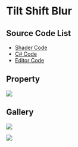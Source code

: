 
# Tilt Shift Blur

## Source Code List
- [Shader Code](Shader/TiltShiftBlur.shader)
- [C# Code](TiltShiftBlur.cs)
- [Editor Code](Editor/TiltShiftBlurEditor.cs)


## Property
![](https://github.com/QianMo/X-PostProcessing-Gallery/tree/master/Media/Blur/TiltShiftBlur/TiltShiftBlurProperty.png)

## Gallery
![](https://github.com/QianMo/X-PostProcessing-Gallery/tree/master/Media/Blur/TiltShiftBlur/TiltShiftBlur.jpg)

![](https://github.com/QianMo/X-PostProcessing-Gallery/tree/master/Media/Blur/TiltShiftBlur/TiltShiftBlur.gif)